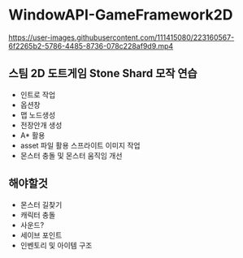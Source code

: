 # WindowAPI-GameFramework2D


https://user-images.githubusercontent.com/111415080/223160567-6f2265b2-5786-4485-8736-078c228af9d9.mp4

## 스팀 2D 도트게임 Stone Shard 모작 연습

- 인트로 작업
- 옵션창
- 맵 노드생성
- 전장안개 생성
- A* 활용
- asset 파일 활용 스프라이트 이미지 작업
- 몬스터 충돌 및 몬스터 움직임 개선

## 해야할것

- 몬스터 길찾기
- 캐릭터 충돌
- 사운드?
- 세이브 포인트
- 인벤토리 및 아이템 구조
 
